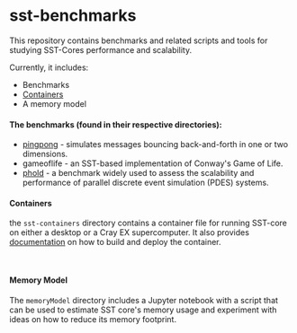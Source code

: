 # sst-benchmarks

This repository contains benchmarks and related scripts and tools for studying
SST-Cores performance and scalability.

Currently, it includes:

- Benchmarks
- [Containers](sst-containers/README.md)
- A memory model

#### The benchmarks (found in their respective directories):
- [pingpong](pingpong/README.md) - simulates messages bouncing back-and-forth in one or two dimensions.
- gameoflife - an SST-based implementation of Conway's Game of Life.
- [phold](phold/README.md) - a benchmark widely used to assess the scalability and performance of parallel discrete event simulation (PDES) systems.

#### Containers
the `sst-containers` directory contains a container file for running SST-core
on either a desktop or a Cray EX supercomputer. It also provides
[documentation](sst-containers/README.md) on how to build and deploy the
container.

<br/>

#### Memory Model
The `memoryModel` directory includes a Jupyter notebook with a script that can
be used to estimate SST core's memory usage and experiment with ideas on how to
reduce its memory footprint.
